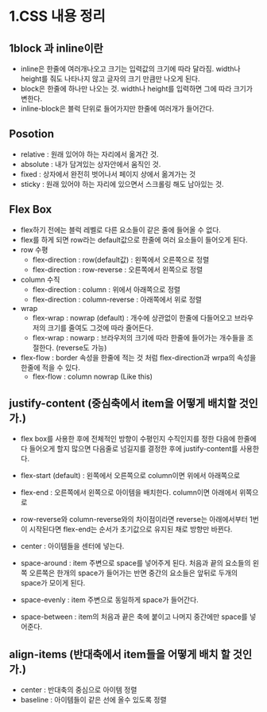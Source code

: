 # 1.CSS 내용 정리

## 1block 과 inline이란

- inline은 한줄에 여러개나오고 크기는 입력값의 크기에 따라 달라짐. width나 height를 줘도 나타나지 않고 글자의 크기 만큼만 나오게 된다.
- block은 한줄에 하나만 나오는 것. width나 height를 입력하면 그에 따라 크기가 변한다.
- inline-block은 블럭 단위로 들어가지만 한줄에 여러개가 들어간다.

## Posotion

- relative : 원래 있어야 하는 자리에서 옮겨간 것.
- absolute : 내가 담겨있는 상자안에서 움직인 것.
- fixed : 상자에서 완전히 벗어나서 페이지 상에서 옮겨가는 것
- sticky : 원래 있어야 하는 자리에 있으면서 스크롤링 해도 남아있는 것.

## Flex Box

- flex하기 전에는 블럭 레벨로 다른 요소들이 같은 줄에 들어올 수 없다.
- flex를 하게 되면 row라는 default값으로 한줄에 여러 요소들이 들어오게 된다.
- row 수평
  - flex-direction : row(default값) : 왼쪽에서 오른쪽으로 정렬
  - flex-direction : row-reverse : 오른쪽에서 왼쪽으로 정렬
- column 수직
  - flex-direction : column : 위에서 아래쪽으로 정렬
  - flex-direction : column-reverse : 아래쪽에서 위로 정렬
- wrap
  - flex-wrap : nowrap (default) : 개수에 상관없이 한줄에 다들어오고 브라우저의 크기를 줄여도 그것에 따라 줄어든다.
  - flex-wrap : nowarp : 브라우저의 크기에 따라 한줄에 들어가는 개수들을 조절한다. (reverse도 가능)
- flex-flow : border 속성을 한줄에 적는 것 처럼 flex-direction과 wrpa의 속성을 한줄에 적을 수 있다.
  - flex-flow : column nowrap (Like this)

## justify-content (중심축에서 item을 어떻게 배치할 것인가.)

- flex box를 사용한 후에 전체적인 방향이 수평인지 수직인지를 정한 다음에 한줄에 다 들어오게 할지 많으면 다음줄로 넘길지를 결정한 후에 justify-content를 사용한다.

- flex-start (default) : 왼쪽에서 오른쪽으로 column이면 위에서 아래쪽으로
- flex-end : 오른쪽에서 왼쪽으로 아이템을 배치한다. column이면 아래에서 위쪽으로
- row-reverse와 column-reverse와의 차이점이라면 reverse는 아래에서부터 1번이 시작된다면 flex-end는 순서가 초기값으로 유지된 채로 방향만 바뀐다.
- center : 아이템들을 센터에 넣는다.
- space-around : item 주변으로 space를 넣어주게 된다. 처음과 끝의 요소들의 왼쪽 오른쪽은 한개의 space가 들어가는 반면 중간의 요소들은 앞뒤로 두개의 space가 모이게 된다.
- space-evenly : item 주변으로 동일하게 space가 들어간다.
- space-between : item의 처음과 끝은 축에 붙이고 나머지 중간에만 space를 넣어준다.

## align-items (반대축에서 item들을 어떻게 배치 할 것인가.)

- center : 반대축의 중심으로 아이템 정렬
- baseline : 아이템들이 같은 선에 올수 있도록 정렬
